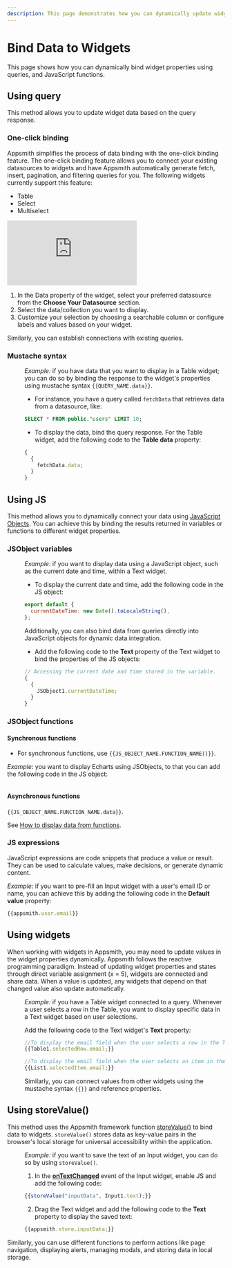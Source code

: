 ```yaml
---
description: This page demonstrates how you can dynamically update widget properties using queries, JavaScript functions, and setter methods.
---
```


# Bind Data to Widgets

This page shows how you can dynamically bind widget properties using queries, and JavaScript functions.

## Using query

This method allows you to update widget data based on the query response.

### One-click binding

Appsmith simplifies the process of data binding with the one-click binding feature. The one-click binding feature allows you to connect your existing datasources to widgets and have Appsmith automatically generate fetch, insert, pagination, and filtering queries for you. The following widgets currently support this feature:

- Table
- Select
- Multiselect

<div style={{ position: "relative", paddingBottom: "calc(50.520833333333336% + 41px)", height: "0", width: "100%" }}>
  <iframe src="https://demo.arcade.software/UoxpSP7leUynT4CaU0R6?embed" frameborder="0" loading="lazy" webkitallowfullscreen mozallowfullscreen allowfullscreen style={{ position: "absolute", top: "0", left: "0", width: "100%", height: "100%", colorScheme: "light" }} title="Appsmith | Connect Data">
  </iframe>
</div>


1. In the Data property of the widget, select your preferred datasource from the **Choose Your Datasource** section.
2. Select the data/collection you want to display.
3. Customize your selection by choosing a searchable column or configure labels and values based on your widget.

Similarly, you can establish connections with existing queries.

### Mustache syntax

<dd>

_Example:_ if you have data that you want to display in a Table widget; you can do so by binding the response to the widget's properties using mustache syntax `{{QUERY_NAME.data}}`.

- For instance, you have a query called `fetchData` that retrieves data from a datasource, like:

```sql
SELECT * FROM public."users" LIMIT 10;
```

- To display the data, bind the query response. For the Table widget, add the following code to the **Table data** property:

```js
{
  {
    fetchData.data;
  }
}
```

</dd>

## Using JS

This method allows you to dynamically connect your data using [JavaScript Objects](/core-concepts/writing-code/javascript-editor-beta). You can achieve this by binding the results returned in variables or functions to different widget properties.

### JSObject variables 

<dd>

_Example:_ if you want to display data using a JavaScript object, such as the current date and time, within a Text widget.

- To display the current date and time, add the following code in the JS object:

```js
export default {
  currentDateTime: new Date().toLocaleString(),
};
```

Additionally, you can also bind data from queries directly into JavaScript objects for dynamic data integration.

- Add the following code to the **Text** property of the Text widget to bind the properties of the JS objects:

```js
// Accessing the current date and time stored in the variable.
{
  {
    JSObject1.currentDateTime;
  }
}
```

</dd>

### JSObject functions

#### Synchronous functions

- For synchronous functions, use `{{JS_OBJECT_NAME.FUNCTION_NAME()}}`.

_Example_: you want to display Echarts using JSObjects, to that you can add the following code in the JS object:

```

```

#### Asynchronous functions

`{{JS_OBJECT_NAME.FUNCTION_NAME.data}}`.

See [How to display data from functions](/write-code/how-to-guides/display-data-from-functions).

### JS expressions

JavaScript expressions are code snippets that produce a value or result. They can be used to calculate values, make decisions, or generate dynamic content.

*Example*: if you want to pre-fill an Input widget with a user's email ID or name, you can achieve this by adding the following code in the **Default value** property:

```js
{{appsmith.user.email}}
```


## Using widgets

When working with widgets in Appsmith, you may need to update values in the widget properties dynamically. Appsmith follows the reactive programming paradigm. Instead of updating widget properties and states through direct variable assignment (x = 5), widgets are connected and share data. When a value is updated, any widgets that depend on that changed value also update automatically.

<dd>

_Example:_ if you have a Table widget connected to a query. Whenever a user selects a row in the Table, you want to display specific data in a Text widget based on user selections.

Add the following code to the Text widget's **Text** property:

```js
//To display the email field when the user selects a row in the Table widget, use:
{{Table1.selectedRow.email;}}

//To display the email field when the user selects an item in the List widget, use:
{{List1.selectedItem.email;}}
```

Similarly, you can connect values from other widgets using the mustache syntax `{{}}` and reference properties.

</dd>

## Using storeValue()

This method uses the Appsmith framework function [storeValue()](/reference/appsmith-framework/widget-actions/store-value) to bind data to widgets. `storeValue()` stores data as key-value pairs in the browser's local storage for universal accessibility within the application.

<dd>

_Example:_ if you want to save the text of an Input widget, you can do so by using `storeValue()`.

1. In the [**onTextChanged**](/reference/widgets/input#ontextchanged) event of the Input widget, enable JS and add the following code:

```js
{{storeValue("inputData", Input1.text);}}
```

2. Drag the Text widget and add the following code to the **Text** property to display the saved text:

```js
{{appsmith.store.inputData;}}
```

</dd>

Similarly, you can use different functions to perform actions like page navigation, displaying alerts, managing modals, and storing data in local storage.

